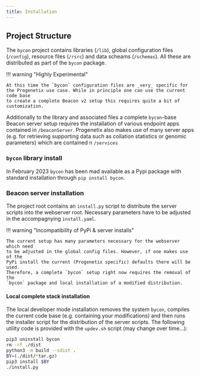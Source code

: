 ```yaml
---
title: Installation
---
```


## Project Structure

The `bycon` project contains libraries (`/lib`), global configuration files
(`/config`), resource files (`/rsrc`) and data scheams (`/schemas`). All these
are distributed as part of the `bycon` package.

!!! warning "Highly Experimental"
    
    At this time the `bycon` configuration files are _very_ specific for
    the Progenetix use case. While in principle one can use the current code base
    to create a complete Beacon v2 setup this requires quite a bit of customization.

Additionally to the library and associated files a complete `bycon`-base Beacon
server setup requires the installation of various endpoint apps contained in
`/beaconServer`. Progenetix also makes use of many server apps (e.g. for retrieving
supporting data such as collation statistics or genomic parameters) which are
contained n `/services`

###  `bycon` library install

In February 2023 `bycon` has been mad available as a Pypi package with standard
installation through `pip install bycon`.

### Beacon server installation

The project root contains an `install.py` script to distribute the server scripts
into the webserver root. Necessary parameters have to be adjusted in the accompagnying `install.yaml`.

!!! warning "Incompatibility of PyPi & server installs"
    
    The current setup has many parameters necessary for the webserver which need
    to be adjusted in the global config files. However, if one makes use of the
    PyPi install the current (Progenetix specific) defaults there will be used.
    Therefore, a complete `bycon` setup right now requires the removal of the
    `bycon` package and local installation of a modified distribution.

#### Local complete stack installation 

The local developer mode installation removes the system `bycon`, compiles the
current code base (e.g. containing your modifications) and then runs the installer
script for the distribution of the server scripts. The following utility code
is provided with the `updev.sh` script (may change over time...):

```bash
pip3 uninstall bycon
rm -rf ./dist
python3 -m build --sdist .
BY=(./dist/*tar.gz)
pip3 install $BY
./install.py
```


